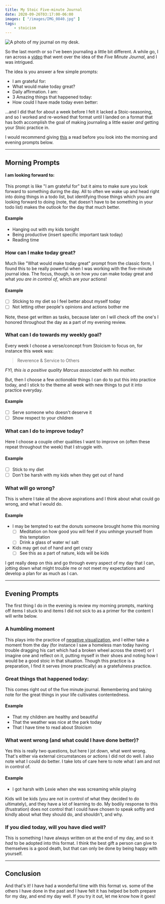 ```yaml
---
title: My Stoic Five-minute Journal
date: 2020-09-26T03:17:00-06:00 
images: [ "/images/IMG_0840.jpg" ]
tags: 
    - stoicism
---
```


![A photo of my journal on my desk.](/assets/images/IMG_0840.jpg)

So the last month or so I've been journaling a little bit different. A while go, I ran across a [video](https://www.youtube.com/watch?v=UFdR8w_R1HA) that went over the idea of the _Five Minute Journal_, and I was intrigued.

The idea is you answer a few simple prompts:

- I am grateful for:
- What would make today great?
- Daily affirmation. I am:
- 3 Amazing things that happened today:
- How could I have made today even better:

...and I did that for about a week before I felt it lacked a Stoic-seasoning, and so I worked and re-worked that format until I landed on a format that has both accomplish the goal of making journaling a little easier _and_ getting your Stoic practice in.

I would recommend giving [this](https://dailystoic.com/prepare-morning-review-evening/) a read before you look into the morning and evening prompts below.

---

## Morning Prompts

#### I am looking forward to:

This prompt is like "I am grateful for" but it aims to make sure you look forward to something during the day. All to often we wake up and head right into doing things in a todo list, but identifying those things which you are looking forward to doing (note, that doesn't have to be something in your todo list) makes the outlook for the day that much better.

#### Example

- Hanging out with my kids tonight
- Being productive (insert specific important task today)
- Reading time

### How can I make today great?

Much like "What would make today great" prompt from the classic form, I found this to be really powerful when I was working with the five-minute journal idea. The focus, though, is on how _you_ can make today great and what _you are in control of_, which are _your_ actions!

#### Example

- [ ] Sticking to my diet so I feel better about myself today
- [ ] Not letting other people's opinions and actions bother me

Note, these get written as tasks, because later on I will check off the one's I honored throughout the day as a part of my evening review.

### What can I do towards my weekly goal?

Every week I choose a verse/concept from Stoicism to focus on, for instance this week was:

> Reverence & Service to Others

_FYI, this is a positive quality Marcus associated with his mother._

But, then I choose a few _actionable_ things I can do to put this into practice today, and I stick to the theme all week with new things to put it into practice everyday.

#### Example

- [ ] Serve someone who doesn't deserve it
- [ ] Show respect to your children

### What can I do to improve today?

Here I choose a couple other qualities I want to improve on (often these repeat throughout the week) that I struggle with.

#### Example

- [ ] Stick to my diet
- [ ] Don't be harsh with my kids when they get out of hand

### What will go wrong?

This is where I take all the above aspirations and I think about what could go wrong, and what I would do.

#### Example

- I may be tempted to eat the donuts someone brought home this morning
    - [ ] Meditation on how good you will feel if you unhinge yourself from this temptation
    - [ ] Drink a glass of water w/ salt
- Kids may get out of hand and get crazy
    + [ ] See this as a part of nature, kids will be kids

I get really deep on this and go through every aspect of my day that I can, jotting down what might trouble me or not meet my expectations and develop a plan for as much as I can.

---

## Evening Prompts

The first thing I do in the evening is review my morning prompts, marking off items I stuck to and items I did not sick to as a primer for the content I will write below.

### A humbling moment

This plays into the practice of [negative visualization](https://dailystoic.com/premortem/), and I either take a moment from the day (for instance I saw a homeless man today having trouble dragging his cart which had a broken wheel across the street) or I imagine one and reflect on it, putting myself in their shoes and noting how I would be a good stoic in that situation. Though this practice is a preparation, I find it serves (more practically) as a gratefulness practice.

### Great things that happened today:

This comes right out of the five minute journal. Remembering and taking note for the great things in your life cultivates contentedness.

#### Example

- That my children are healthy and beautiful
- That the weather was nice at the park today
- That I have time to read about Stoicism

### What went wrong (and what could I have done better)?

Yes this is really two questions, but here I jot down, what went wrong. That's either via external circumstances or actions I did not do well. I also note what I could do better. I take lots of care here to note what I am and not in control of.

#### Example

- I got harsh with Lexie when she was screaming while playing

Kids will be kids (you are not in control of what they decided to do ultimately), and they have a lot of learning to do. My bodily response to this (frustration) does not control that I could have chosen to speak softly and kindly about what they should do, and shouldn't, and why.

### If you died today, will you have died well?

This is something I have always written on at the end of my day, and so it _had_ to be adopted into this format. I think the best gift a person can give to themselves is a good death, but that can only be done by being happy with yourself.

---

## Conclusion

And that's it! I have had a wonderful time with this format vs. some of the others I have done in the past and I have felt it has helped be both prepare for my day, and end my day well. If you try it out, let me know how it goes!
